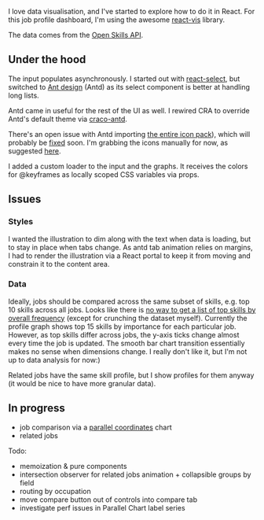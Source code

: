 I love data visualisation, and I've started to explore how to do it in React. For this job profile dashboard, I'm using the awesome [react-vis](https://uber.github.io/react-vis/) library.

The data comes from the [Open Skills API](https://github.com/workforce-data-initiative/skills-api).

## Under the hood

The input populates asynchronously. I started out with [react-select](https://github.com/JedWatson/react-select), but switched to [Ant design](https://ant.design/) (Antd) as its select component is better at handling long lists.

Antd came in useful for the rest of the UI as well. I rewired CRA to override Antd's default theme via [craco-antd](https://github.com/FormAPI/craco-antd).

There's an open issue with Antd importing [the entire icon pack](https://github.com/ant-design/ant-design/issues/12011)), which will probably be [fixed](https://github.com/ant-design/ant-design/issues/12011#issuecomment-433775872) soon. I'm grabbing the icons manually for now, as suggested [here](https://github.com/ant-design/ant-design/issues/12011#issuecomment-423470708).

I added a custom loader to the input and the graphs. It receives the colors for @keyframes as locally scoped CSS variables via props.

## Issues

### Styles

I wanted the illustration to dim along with the text when data is loading, but to stay in place when tabs change. As antd tab animation relies on margins, I had to render the illustration via a React portal to keep it from moving and constrain it to the content area.

### Data

Ideally, jobs should be compared across the same subset of skills, e.g. top 10 skills across all jobs. Looks like there is [no way to get a list of top skills by overall frequency](https://github.com/workforce-data-initiative/skills-api/issues/30) (except for crunching the dataset myself). Currently the profile graph shows top 15 skills by importance for each particular job. However, as top skills differ across jobs, the y-axis ticks change almost every time the job is updated. The smooth bar chart transition essentially makes no sense when dimensions change. I really don't like it, but I'm not up to data analysis for now:)

Related jobs have the same skill profile, but I show profiles for them anyway (it would be nice to have more granular data).

## In progress

- job comparison via a [parallel coordinates](https://uber.github.io/react-vis/documentation/other-charts/parallel-coordinates) chart
- related jobs

Todo:

- memoization & pure components
- intersection observer for related jobs animation + collapsible groups by field
- routing by occupation
- move compare button out of controls into compare tab
- investigate perf issues in Parallel Chart label series
